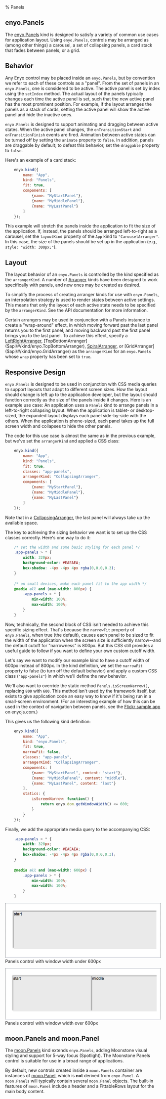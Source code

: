 % Panels

## enyo.Panels

The [enyo.Panels]($api/#/kind/enyo.Panels) kind is designed to satisfy a variety
of common use cases for application layout.  Using `enyo.Panels`, controls may
be arranged as (among other things) a carousel, a set of collapsing panels, a
card stack that fades between panels, or a grid.

## Behavior

Any Enyo control may be placed inside an `enyo.Panels`, but by convention we
refer to each of these controls as a "panel".  From the set of panels in an
`enyo.Panels`, one is considered to be active.  The active panel is set by index
using the `setIndex` method.  The actual layout of the panels typically changes
each time the active panel is set, such that the new active panel has the most
prominent position.  For example, if the layout arranges the panels as a stack
of cards, setting the active panel will show the active panel and hide the
inactive ones.

`enyo.Panels` is designed to support animating and dragging between active
states.  When the active panel changes, the `onTransitionStart` and
`onTransitionFinish` events are fired.  Animation between active states can be
turned off by setting the `animate` property to `false`.  In addition, panels
are draggable by default; to defeat this behavior, set the `draggable` property
to `false`.

Here's an example of a card stack:

```javascript
    enyo.kind({
        name: "App",
        kind: "Panels",
        fit: true,
        components: [
            {name: "MyStartPanel"},
            {name: "MyMiddlePanel"},
            {name: "MyLastPanel"}
        ]
    });
```

This example will stretch the panels inside the application to fit the size of
the application.  If, instead, the panels should be arranged left-to-right as a
carousel, set the `layoutKind` property of the `App` kind to `"CarouselArranger"`.
In this case, the size of the panels should be set up in the application (e.g.,
`style: "width: 300px;"`).

## Layout

The layout behavior of an `enyo.Panels` is controlled by the kind specified as
the `arrangerKind`.  A number of [Arranger](arrangers.html) kinds have been
designed to work specifically with panels, and new ones may be created as
desired.

To simplify the process of creating arranger kinds for use with `enyo.Panels`,
an interpolation strategy is used to render states between active settings.
This means that only the layout of each active state needs to be specified by
the `arrangerKind`.  See the API documentation for more information.

Certain arrangers may be used in conjunction with a Panels instance to create a
"wrap-around" effect, in which moving forward past the last panel returns you to
the first panel, and moving backward past the first panel brings you to the last
panel.  To achieve this effect, specify a
[LeftRightArranger]($api/#/kind/enyo.LeftRightArranger),
[TopBottomArranger]($api/#/kind/enyo.TopBottomArranger),
[SpiralArranger]($api/#/kind/enyo.SpiralArranger), or
[GridArranger]($api/#/kind/enyo.GridArranger) as the
`arrangerKind` for an `enyo.Panels` whose `wrap` property has been set to
`true`.

## Responsive Design

`enyo.Panels` is designed to be used in conjunction with CSS media queries to
support layouts that adapt to different screen sizes.  How the layout should
change is left up to the application developer, but the layout should function
correctly as the size of the panels inside it changes.  Here is an example use
case: An application uses a `Panels` kind to arrange panels in a left-to-right
collapsing layout.  When the application is tablet- or desktop-sized, the
expanded layout displays each panel side-by-side with the others.  When the
application is phone-sized, each panel takes up the full screen width and
collapses to hide the other panels.

The code for this use case is almost the same as in the previous example, but
we've set the `arrangerKind` and applied a CSS class:

```javascript
    enyo.kind({
        name: "App",
        kind: "Panels",
        fit: true,
        classes: "app-panels",
        arrangerKind: "CollapsingArranger",
        components: [
            {name: "MyStartPanel"},
            {name: "MyMiddlePanel"},
            {name: "MyLastPanel"}
        ]
    });
```

Note that in a [CollapsingArranger]($api/#/kind/enyo.CollapsingArranger), the
last panel will always take up the available space.

The key to achieving the sizing behavior we want is to set up the CSS classes
correctly.  Here's one way to do it:

```css
    /* set the width and some basic styling for each panel */
    .app-panels > * {
        width: 320px;
        background-color: #EAEAEA;
        box-shadow: -4px -4px 4px rgba(0,0,0,0.3);
    }

    /* on small devices, make each panel fit to the app width */
    @media all and (max-width: 800px) {
        .app-panels > * {
            min-width: 100%;
            max-width: 100%;
        }
    }
```

Now, technically, the second block of CSS isn't needed to achieve this specific
sizing effect.  That's because the `narrowFit` property of `enyo.Panels`, when
true (the default), causes each panel to be sized to fit the width of the
application when the screen size is sufficiently narrow--and the default cutoff
for "narrowness" is 800px.  But this CSS still provides a useful guide to follow
if you want to define your own custom cutoff width.

Let's say we want to modify our example kind to have a cutoff width of 600px
instead of 800px.  In the kind definition, we set the `narrowFit` property to
false (to turn off the default behavior) and apply a custom CSS class
(`"app-panels"`) in which we'll define the new behavior.

We'll also want to override the static method `Panels.isScreenNarrow()`,
replacing `800` with `600`.  This method isn't used by the framework itself, but
exists to give application code an easy way to know if it's being run in a
small-screen environment.  (For an interesting example of how this can be used
in the context of navigation between panels, see the [Flickr sample
app](http://enyojs.com/samples/panels/app-flickr.html) on enyojs.com.)

This gives us the following kind definition:

```javascript
    enyo.kind({
        name: "App",
        kind: "enyo.Panels",
        fit: true,
        narrowFit: false,
        classes: "app-panels",
        arrangerKind: "CollapsingArranger",
        components: [
            {name: "MyStartPanel", content: "start"},
            {name: "MyMiddlePanel", content: "middle"},
            {name: "MyLastPanel", content: "last"}
        ],
        statics: {
            isScreenNarrow: function() {
                return enyo.dom.getWindowWidth() <= 600;
            }
        }
    });
```

Finally, we add the appropriate media query to the accompanying CSS:

```css
    .app-panels > * {
        width: 320px;
        background-color: #EAEAEA;
        box-shadow: -4px -4px 4px rgba(0,0,0,0.3);
    }

    @media all and (max-width: 600px) {
        .app-panels > * {
            min-width: 100%;
            max-width: 100%;
        }
    }
```

![_Panels control with window width under 600px_](../../assets/enyo-panels-1.png)  
Panels control with window width under 600px  

![_Panels control with window width over 600px_](../../assets/enyo-panels-2.png)  
Panels control with window width over 600px

## moon.Panels and moon.Panel

The [moon.Panels]($api/#/kind/moon.Panels) kind extends `enyo.Panels`, adding
Moonstone visual styling and support for 5-way focus (Spotlight).  The Moonstone
Panels control is suitable for use in a broad range of applications.

By default, new controls created inside a `moon.Panels` container are instances
of [moon.Panel]($api/#/kind/moon.Panel), which is **not** derived from
`enyo.Panel`.  A `moon.Panels` will typically contain several `moon.Panel`
objects.  The built-in features of `moon.Panel` include a header and a
FittableRows layout for the main body content.
